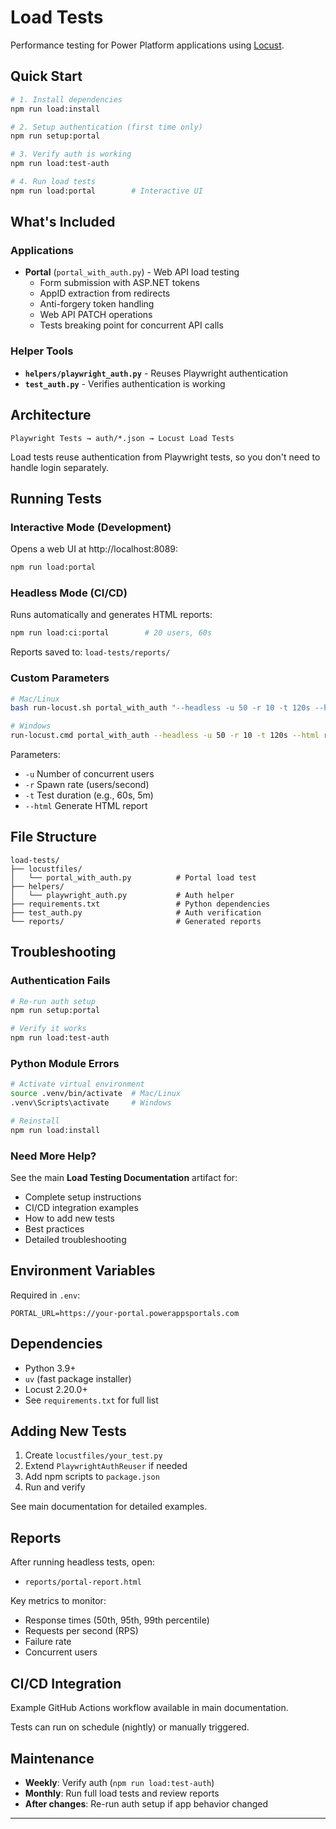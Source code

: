 # Load Tests

Performance testing for Power Platform applications using [Locust](https://locust.io/).

## Quick Start

```bash
# 1. Install dependencies
npm run load:install

# 2. Setup authentication (first time only)
npm run setup:portal

# 3. Verify auth is working
npm run load:test-auth

# 4. Run load tests
npm run load:portal        # Interactive UI
```

## What's Included

### Applications
- **Portal** (`portal_with_auth.py`) - Web API load testing
  - Form submission with ASP.NET tokens
  - AppID extraction from redirects
  - Anti-forgery token handling
  - Web API PATCH operations
  - Tests breaking point for concurrent API calls

### Helper Tools
- **`helpers/playwright_auth.py`** - Reuses Playwright authentication
- **`test_auth.py`** - Verifies authentication is working

## Architecture

```
Playwright Tests → auth/*.json → Locust Load Tests
```

Load tests reuse authentication from Playwright tests, so you don't need to handle login separately.

## Running Tests

### Interactive Mode (Development)

Opens a web UI at http://localhost:8089:

```bash
npm run load:portal
```

### Headless Mode (CI/CD)

Runs automatically and generates HTML reports:

```bash
npm run load:ci:portal        # 20 users, 60s
```

Reports saved to: `load-tests/reports/`

### Custom Parameters

```bash
# Mac/Linux
bash run-locust.sh portal_with_auth "--headless -u 50 -r 10 -t 120s --html reports/custom.html"

# Windows
run-locust.cmd portal_with_auth --headless -u 50 -r 10 -t 120s --html reports/custom.html
```

Parameters:
- `-u` Number of concurrent users
- `-r` Spawn rate (users/second)
- `-t` Test duration (e.g., 60s, 5m)
- `--html` Generate HTML report

## File Structure

```
load-tests/
├── locustfiles/
│   └── portal_with_auth.py          # Portal load test
├── helpers/
│   └── playwright_auth.py           # Auth helper
├── requirements.txt                 # Python dependencies
├── test_auth.py                     # Auth verification
└── reports/                         # Generated reports
```

## Troubleshooting

### Authentication Fails

```bash
# Re-run auth setup
npm run setup:portal

# Verify it works
npm run load:test-auth
```

### Python Module Errors

```bash
# Activate virtual environment
source .venv/bin/activate  # Mac/Linux
.venv\Scripts\activate     # Windows

# Reinstall
npm run load:install
```

### Need More Help?

See the main **Load Testing Documentation** artifact for:
- Complete setup instructions
- CI/CD integration examples
- How to add new tests
- Best practices
- Detailed troubleshooting

## Environment Variables

Required in `.env`:

```env
PORTAL_URL=https://your-portal.powerappsportals.com
```

## Dependencies

- Python 3.9+
- `uv` (fast package installer)
- Locust 2.20.0+
- See `requirements.txt` for full list

## Adding New Tests

1. Create `locustfiles/your_test.py`
2. Extend `PlaywrightAuthReuser` if needed
3. Add npm scripts to `package.json`
4. Run and verify

See main documentation for detailed examples.

## Reports

After running headless tests, open:
- `reports/portal-report.html`

Key metrics to monitor:
- Response times (50th, 95th, 99th percentile)
- Requests per second (RPS)
- Failure rate
- Concurrent users

## CI/CD Integration

Example GitHub Actions workflow available in main documentation.

Tests can run on schedule (nightly) or manually triggered.

## Maintenance

- **Weekly**: Verify auth (`npm run load:test-auth`)
- **Monthly**: Run full load tests and review reports
- **After changes**: Re-run auth setup if app behavior changed

---
